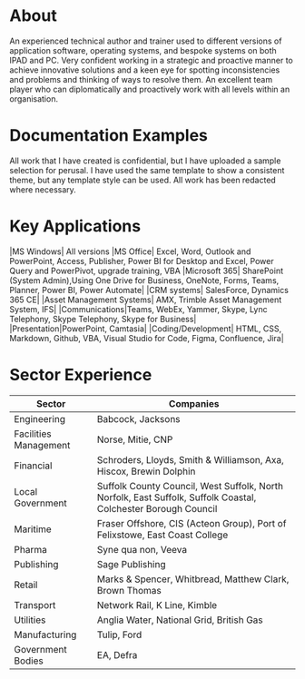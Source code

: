 # About
An experienced technical author and trainer used to different versions of application software, operating systems, and bespoke systems on both IPAD and PC.  Very confident working in a strategic and proactive manner to achieve innovative solutions and a keen eye for spotting inconsistencies and problems and thinking of ways to resolve them. An excellent team player who can diplomatically and proactively work with all levels within an organisation.

# Documentation Examples
All work that I have created is confidential, but I have uploaded a sample selection for perusal.  I have used the same template to show a consistent theme, but any template style can be used. All work has been redacted where necessary.


# Key Applications
|MS Windows| All versions
|MS Office| Excel, Word, Outlook and PowerPoint, Access, Publisher, Power BI for Desktop and Excel, Power Query and PowerPivot, upgrade training, VBA
|Microsoft 365| SharePoint (System Admin),Using One Drive for Business, OneNote, Forms, Teams, Planner, Power BI, Power Automate|
|CRM systems| SalesForce, Dynamics 365 CE|
|Asset Management Systems| AMX, Trimble Asset Management System, IFS|
|Communications|Teams, WebEx, Yammer, Skype, Lync Telephony, Skype Telephony, Skype for Business|
|Presentation|PowerPoint, Camtasia|
|Coding/Development| HTML, CSS, Markdown, Github, VBA, Visual Studio for Code, Figma, Confluence, Jira|

# Sector Experience
|Sector | Companies | 
|----------|----------|
|Engineering    | Babcock, Jacksons |
|Facilities Management | Norse, Mitie, CNP |
|Financial |Schroders, Lloyds, Smith & Williamson, Axa, Hiscox, Brewin Dolphin|
|Local Government|Suffolk County Council, West Suffolk, North Norfolk, East Suffolk, Suffolk Coastal, Colchester Borough Council|
|Maritime |Fraser Offshore, CIS (Acteon Group), Port of Felixstowe, East Coast College |
|Pharma|Syne qua non, Veeva |
|Publishing|Sage Publishing
|Retail|Marks & Spencer, Whitbread, Matthew Clark, Brown Thomas|
|Transport|Network Rail, K Line, Kimble |
|Utilities |Anglia Water, National Grid, British Gas|
|Manufacturing | Tulip, Ford|
|Government Bodies|EA, Defra|


